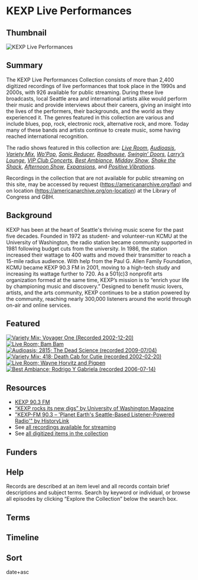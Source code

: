 # KEXP Live Performances 

## Thumbnail

![KEXP Live Performances](https://s3.amazonaws.com/americanarchive.org/special-collections/kexp_2011_6237938166.png "KEXP Live Performances Special Collection")

## Summary

The KEXP Live Performances Collection consists of more than 2,400 digitized recordings of live performances that took place in the 1990s and 2000s, with 926 available for public streaming. During these live broadcasts, local Seattle area and international artists alike would perform their music and provide interviews about their careers, giving an insight into the lives of the performers, their backgrounds, and the world as they experienced it. The genres featured in this collection are various and include blues, pop, rock, electronic rock, alternative rock, and more. Today many of these bands and artists continue to create music, some having reached international recognition.

The radio shows featured in this collection are:  [*Live Room*](https://americanarchive.org/catalog?f%5Baccess_types%5D%5B%5D=online&f%5Bseries_titles%5D%5B%5D=Live+Room&sort=asset_date+asc), [*Audioasis*](https://americanarchive.org/catalog?f%5Baccess_types%5D%5B%5D=online&f%5Bseries_titles%5D%5B%5D=Audioasis&sort=asset_date+asc), [*Variety Mix*](https://americanarchive.org/catalog?f%5Baccess_types%5D%5B%5D=online&f%5Bseries_titles%5D%5B%5D=Variety+Mix&sort=asset_date+asc), [*Wo’Pop*](https://americanarchive.org/catalog?f%5Baccess_types%5D%5B%5D=online&f%5Bseries_titles%5D%5B%5D=Wo%27+Pop&sort=asset_date+asc), [*Sonic Reducer*](https://americanarchive.org/catalog?f%5Baccess_types%5D%5B%5D=online&f%5Bseries_titles%5D%5B%5D=Sonic+Reducer&sort=asset_date+asc), [*Roadhouse*](https://americanarchive.org/catalog?f%5Baccess_types%5D%5B%5D=online&f%5Bseries_titles%5D%5B%5D=Roadhouse&sort=asset_date+asc), [*Swingin’ Doors*](https://americanarchive.org/catalog?f%5Baccess_types%5D%5B%5D=online&f%5Bseries_titles%5D%5B%5D=Swingin%27+Doors&sort=asset_date+asc), [*Larry’s Lounge*](https://americanarchive.org/catalog?f%5Baccess_types%5D%5B%5D=online&f%5Bseries_titles%5D%5B%5D=Larry%27s+Lounge&sort=asset_date+asc), [*VIP Club Concerts*](https://americanarchive.org/catalog?f%5Baccess_types%5D%5B%5D=online&f%5Bseries_titles%5D%5B%5D=VIP+Club+Concerts&sort=asset_date+asc), [*Best Ambiance*](https://americanarchive.org/catalog?f%5Baccess_types%5D%5B%5D=online&f%5Bseries_titles%5D%5B%5D=Best+Ambiance&sort=asset_date+asc), [*Midday Show*](https://americanarchive.org/catalog?f%5Baccess_types%5D%5B%5D=online&f%5Bseries_titles%5D%5B%5D=Midday+Show&sort=asset_date+asc), [*Shake the Shack*](https://americanarchive.org/catalog?f%5Baccess_types%5D%5B%5D=online&f%5Bseries_titles%5D%5B%5D=Shake+the+Shack&sort=asset_date+asc), [*Afternoon Show*](https://americanarchive.org/catalog/cpb-aacip-24-51vdnjvb), [*Expansions*](https://americanarchive.org/catalog/cpb-aacip-24-3331zhfg), and [*Positive Vibrations*](https://americanarchive.org/catalog?f%5Baccess_types%5D%5B%5D=online&f%5Bseries_titles%5D%5B%5D=Positive+Vibrations&sort=asset_date+asc).

Recordings in the collection that are not available for public streaming on this site, may be accessed by request (https://americanarchive.org/faq) and on location (https://americanarchive.org/on-location) at the Library of Congress and GBH. 

## Background

KEXP has been at the heart of Seattle's thriving music scene for the past five decades. Founded in 1972 as student- and volunteer-run KCMU at the University of Washington, the radio station became community supported in 1981 following budget cuts from the university. In 1986, the station increased their wattage to 400 watts and moved their transmitter to reach a 15-mile radius audience. With help from the Paul G. Allen Family Foundation, KCMU became KEXP 90.3 FM in 2001, moving to a high-tech study and increasing its wattage further to 720. As a 501(c)3 nonprofit arts organization formed at the same time, KEXP’s mission is to “enrich your life by championing music and discovery.” Designed to benefit music lovers, artists, and the arts community, KEXP continues to be a station powered by the community, reaching nearly 300,000 listeners around the world through on-air and online services. 

## Featured

[![Variety Mix; Voyager One (Recorded 2002-12-20)](https://s3.amazonaws.com/americanarchive.org/thumbnail/2990637634_d255190440_k_sq.jpg)](/catalog/cpb-aacip-24-977sr542)
[![Live Room; Bam Bam](https://s3.amazonaws.com/americanarchive.org/special-collections/2990637634_d255190440_k.jpg)](/catalog/cpb-aacip-24-g73707wz6j)
[![Audioasis; 2815; The Dead Science (recorded 2009-07/04)](https://s3.amazonaws.com/americanarchive.org/thumbnail/2990637634_d255190440_k_sq.jpg)](/catalog/cpb-aacip-24-01bk3k5h)
[![Variety Mix; 418; Death Cab for Cutie (recorded 2002-02-20)](https://s3.amazonaws.com/americanarchive.org/thumbnail/2990637634_d255190440_k_sq.jpg)](/catalog/cpb-aacip-24-214mw8t7) 
[![Live Room; Wayne Horvitz and Pigpen](https://s3.amazonaws.com/americanarchive.org/thumbnail/2990637634_d255190440_k_sq.jpg)](/catalog/cpb-aacip-24-hm52f7k29p) 
[![Best Ambiance; Rodrigo Y Gabriela (recorded 2006-07-14)](https://s3.amazonaws.com/americanarchive.org/thumbnail/2990637634_d255190440_k_sq.jpg)](/catalog/cpb-aacip-24-19f4qw57) 
 
## Resources

- [KEXP 90.3 FM](https://www.kexp.org/)
- [“KEXP rocks its new digs” by University of Washington Magazine](https://magazine.washington.edu/feature/kexp-rocks-its-new-digs/)
- ["KEXP-FM 90.3 – 'Planet Earth's Seattle-Based Listener-Powered Radio'" by HistoryLink](https://www.historylink.org/file/20790)
- See [all recordings available for streaming](https://americanarchive.org/catalog?f%5Bcontributing_organizations%5D%5B%5D=KEXP+%28WA%29&f[access_types][]=online)
- See [all digitized items in the collection](https://americanarchive.org/catalog?f%5Baccess_types%5D%5B%5D=all&f%5Bcontributing_organizations%5D%5B%5D=KEXP+%28WA%29&sort=title+asc)

## Funders

## Help

Records are described at an item level and all records contain brief descriptions and subject terms. Search by keyword or individual, or browse all episodes by clicking “Explore the Collection” below the search box.

## Terms

## Timeline

## Sort

date+asc

